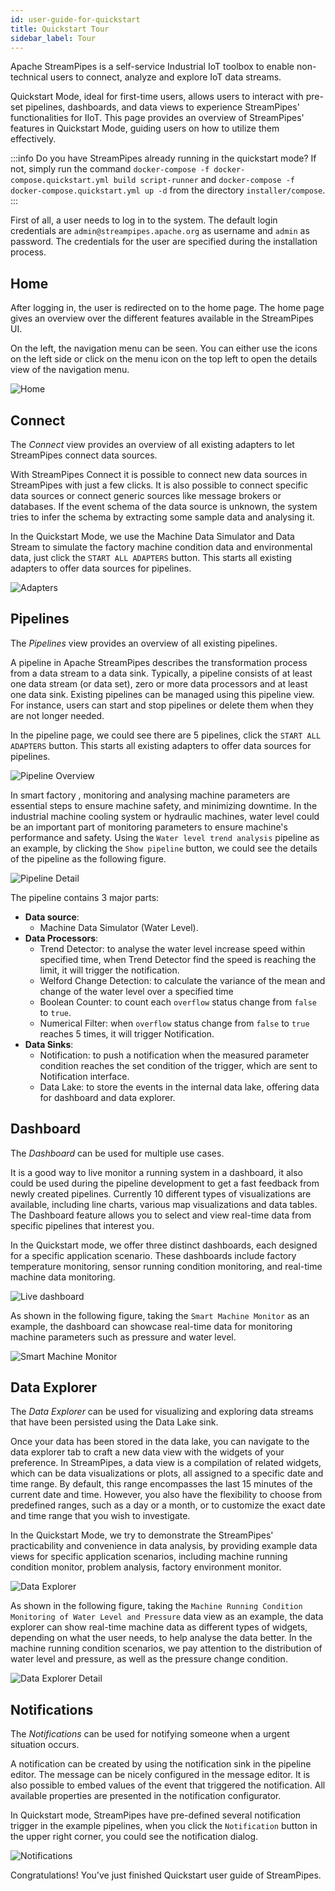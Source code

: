 ```yaml
---
id: user-guide-for-quickstart
title: Quickstart Tour
sidebar_label: Tour
---
```


Apache StreamPipes is a self-service Industrial IoT toolbox to enable non-technical users to connect, analyze and explore IoT data streams.

Quickstart Mode, ideal for first-time users, allows users to interact with pre-set pipelines, dashboards, and data views to experience StreamPipes' functionalities for IIoT. 
This page provides an overview of StreamPipes' features in Quickstart Mode, guiding users on how to utilize them effectively.

:::info
Do you have StreamPipes already running in the quickstart mode? If not, simply run the command `docker-compose -f docker-compose.quickstart.yml build script-runner` and `docker-compose -f docker-compose.quickstart.yml up -d` from the directory `installer/compose`.
:::

First of all, a user needs to log in to the system. The default login credentials are `admin@streampipes.apache.org` as username and `admin` as password. 
The credentials for the user are specified during the installation process.


## Home
After logging in, the user is redirected on to the home page.
The home page gives an overview over the different features available in the StreamPipes UI.

On the left, the navigation menu can be seen.
You can either use the icons on the left side or click on the menu icon on the
top left to open the details view of the navigation menu.

<div class="my-carousel docs-carousel">
    <img src="/img/quickstart/user-guide/01_home.png" alt="Home"/>
</div>

## Connect
The _Connect_ view provides an overview of all existing adapters to let StreamPipes connect data sources.

With StreamPipes Connect it is possible to connect new data sources in StreamPipes with just a few clicks.
It is also possible to connect specific data sources or connect generic sources like message brokers or databases.
If the event schema of the data source is unknown, the system tries to infer the schema by extracting some sample data and analysing it.

In the Quickstart Mode, we use the Machine Data Simulator and Data Stream to simulate the factory machine condition data and environmental data, just click the  `START ALL ADAPTERS` button. This starts all existing adapters to offer data sources for pipelines.


<div class="my-carousel docs-carousel">
    <img src="/img/quickstart/user-guide/03_adapters.png" alt="Adapters"/>
</div>

## Pipelines
The _Pipelines_ view provides an overview of all existing pipelines.

A pipeline in Apache StreamPipes describes the transformation process from a data stream to a data sink. Typically, a pipeline consists of at least one data stream (or data set), zero or more data processors and at least one data sink.
Existing pipelines can be managed using this pipeline view. For instance, users can start and stop pipelines or delete them when they are not longer needed.

In the pipeline page, we could see there are 5 pipelines, click the `START ALL ADAPTERS` button. This starts all existing adapters to offer data sources for pipelines.

<div class="my-carousel docs-carousel">
    <img src="/img/quickstart/user-guide/02_pipelines.png" alt="Pipeline Overview"/>
</div>


In smart factory , monitoring and analysing machine parameters are essential steps to ensure machine safety, and minimizing downtime. In the industrial machine cooling system or hydraulic machines, water level could be an important part of monitoring parameters to ensure machine's performance and safety.
Using the `Water level trend analysis` pipeline as an example, by clicking the `Show pipeline` button, we could see the details of the pipeline as the following figure.

<div class="my-carousel docs-carousel"> 
<img src="/img/quickstart/user-guide/07_water_level_trend_pipeline.png" alt="Pipeline Detail"/>
</div>

The pipeline contains 3 major parts:
- **Data source**: 
  - Machine Data Simulator (Water Level).
- **Data Processors**: 
  - Trend Detector: to analyse the water level increase speed within specified time, when Trend Detector find the speed is reaching the limit, it will trigger the notification. 
  - Welford Change Detection: to calculate the variance of the mean and change of the water level over a specified time 
  - Boolean Counter: to count each `overflow` status change from `false` to `true`. 
  - Numerical Filter: when `overflow` status change from `false` to `true` reaches 5 times, it will trigger Notification.
- **Data Sinks**: 
  - Notification: to push a notification when the measured parameter condition reaches the set condition of the trigger, which are sent to Notification interface. 
  - Data Lake: to store the events in the internal data lake, offering data for dashboard and data explorer.


## Dashboard
The _Dashboard_ can be used for multiple use cases.

It is a good way to live monitor a running system in a dashboard, it also could be used during the pipeline development to get a fast feedback from newly created pipelines.
Currently 10 different types of visualizations are available, including line charts, various map visualizations and data tables. The Dashboard feature allows you to select and view real-time data from specific pipelines that interest you.

In the Quickstart mode, we offer three distinct dashboards, each designed for a specific application scenario. These dashboards include factory temperature monitoring, sensor running condition monitoring, and real-time machine data monitoring.


<div class="my-carousel docs-carousel">
    <img src="/img/quickstart/user-guide/04_dashboard.png" alt="Live dashboard"/>
</div>

As shown in the following figure, taking the `Smart Machine Monitor` as an example, the dashboard can showcase real-time data for monitoring machine parameters such as pressure and water level.

<div class="my-carousel docs-carousel">
    <img src="/img/quickstart/user-guide/08_smart_machine_monitor_dashboard.png" alt="Smart Machine Monitor"/>
</div>

## Data Explorer
The _Data Explorer_ can be used for visualizing and exploring data streams that have been persisted using the Data Lake sink.

Once your data has been stored in the data lake, you can navigate to the data explorer tab to craft a new data view with the widgets of your preference.
In StreamPipes, a data view is a compilation of related widgets, which can be data visualizations or plots, all assigned to a specific date and time range. By default, this range encompasses the last 15 minutes of the current date and time. However, you also have the flexibility to choose from predefined ranges, such as a day or a month, or to customize the exact date and time range that you wish to investigate.

In the Quickstart Mode, we try to demonstrate the StreamPipes' practicability and convenience in data analysis, by providing example data views for specific application scenarios, including machine running condition monitor, problem analysis, factory environment monitor. 

<div class="my-carousel docs-carousel">
    <img src="/img/quickstart/user-guide/05_data_explorer.png" alt="Data Explorer"/>
</div>

As shown in the following figure, taking the `Machine Running Condition Monitoring of Water Level and Pressure` data view as an example, the data explorer can show real-time machine data as different types of widgets, depending on what the user needs, to help analyse the data better.
In the machine running condition scenarios, we pay attention to the distribution of water level and pressure, as well as the pressure change condition.

<div class="my-carousel docs-carousel">
    <img src="/img/quickstart/user-guide/09_machine_running_data_view.png" alt="Data Explorer Detail"/>
</div>



## Notifications
The _Notifications_ can be used for notifying someone when a urgent situation occurs.

A notification can be created by using the notification sink in the pipeline editor.
The message can be nicely configured in the message editor.
It is also possible to embed values of the event that triggered the notification.
All available properties are presented in the notification configurator.

In Quickstart mode, StreamPipes have pre-defined several notification trigger in the example pipelines, when you click the `Notification` button in the upper right corner, you could see the notification dialog.
<div class="my-carousel docs-carousel">
    <img src="/img/quickstart/user-guide/06_notifications.png" alt="Notifications"/>
</div>


Congratulations! You've just finished Quickstart user guide of StreamPipes.

